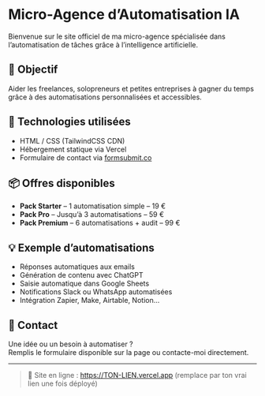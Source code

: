 # Micro-Agence d’Automatisation IA

Bienvenue sur le site officiel de ma micro-agence spécialisée dans l’automatisation de tâches grâce à l’intelligence artificielle.

## 🚀 Objectif

Aider les freelances, solopreneurs et petites entreprises à gagner du temps grâce à des automatisations personnalisées et accessibles.

## 🧠 Technologies utilisées

- HTML / CSS (TailwindCSS CDN)
- Hébergement statique via Vercel
- Formulaire de contact via [formsubmit.co](https://formsubmit.co)

## 📦 Offres disponibles

- **Pack Starter** – 1 automatisation simple – 19 €
- **Pack Pro** – Jusqu’à 3 automatisations – 59 €
- **Pack Premium** – 6 automatisations + audit – 99 €

## 💡 Exemple d’automatisations

- Réponses automatiques aux emails
- Génération de contenu avec ChatGPT
- Saisie automatique dans Google Sheets
- Notifications Slack ou WhatsApp automatisées
- Intégration Zapier, Make, Airtable, Notion...

## 📩 Contact

Une idée ou un besoin à automatiser ?  
Remplis le formulaire disponible sur la page ou contacte-moi directement.

---

> 💼 Site en ligne : https://TON-LIEN.vercel.app (remplace par ton vrai lien une fois déployé)
